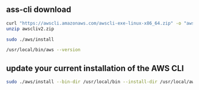## ass-cli download

```bash
curl "https://awscli.amazonaws.com/awscli-exe-linux-x86_64.zip" -o "awscliv2.zip"
unzip awscliv2.zip

sudo ./aws/install
```

```bash
/usr/local/bin/aws --version
```


## update your current installation of the AWS CLI
```bash
sudo ./aws/install --bin-dir /usr/local/bin --install-dir /usr/local/aws-cli --update
```